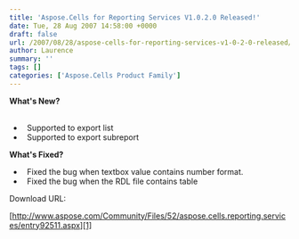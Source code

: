 ```yaml
---
title: 'Aspose.Cells for Reporting Services V1.0.2.0 Released!'
date: Tue, 28 Aug 2007 14:58:00 +0000
draft: false
url: /2007/08/28/aspose-cells-for-reporting-services-v1-0-2-0-released/
author: Laurence
summary: ''
tags: []
categories: ['Aspose.Cells Product Family']
---
```


**What's New?**  
  

*     Supported to export list
*     Supported to export subreport

  
**What's Fixed?**

*     Fixed the bug when textbox value contains number format. 
*     Fixed the bug when the RDL file contains table

Download URL:

[http://www.aspose.com/Community/Files/52/aspose.cells.reporting.services/entry92511.aspx][1]




[1]: http://www.aspose.com/Community/Files/52/aspose.cells.reporting.services/entry92511.aspx





